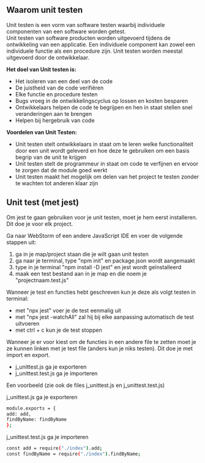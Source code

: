 ## Waarom unit testen
Unit testen is een vorm van software testen waarbij individuele componenten van een software worden getest.<br/>
Unit testen van software producten worden uitgevoerd tijdens de ontwikkeling van een applicatie. Een individuele component kan zowel een individuele functie als een procedure zijn. Unit testen worden meestal uitgevoerd door de ontwikkelaar.

<b>Het doel van Unit testen is:</b>
- Het isoleren van een deel van de code
- De juistheid van de code verifiëren
- Elke functie en procedure testen
- Bugs vroeg in de ontwikkelingscyclus op lossen en kosten besparen
- Ontwikkelaars helpen de code te begrijpen en hen in staat stellen snel veranderingen aan te brengen
- Helpen bij hergebruik van code

<b>Voordelen van Unit Testen:</b>
- Unit testen stelt ontwikkelaars in staat om te leren welke functionaliteit door een unit wordt geleverd en hoe deze te gebruiken om een basis begrip van de unit te krijgen
- Unit testen stelt de programmeur in staat om code te verfijnen en ervoor te zorgen dat de module goed werkt
- Unit testen maakt het mogelijk om delen van het project te testen zonder te wachten tot anderen klaar zijn


## Unit test (met jest)
Om jest te gaan gebruiken voor je unit testen, moet je hem eerst installeren. Dit doe je voor elk project.

Ga naar WebStorm of een andere JavaScript IDE en voer de volgende stappen uit:
1. ga in je map/project staan die je wilt gaan unit testen 
2. ga naar je terminal, type "npm init" en package.json wordt aangemaakt
3. type in je terminal "npm install -D jest" en jest wordt geïnstalleerd
4. maak een test bestand aan in je map en die noem je "projectnaam.test.js"

Wanneer je test en functies hebt geschreven kun je deze als volgt testen in terminal:
- met "npx jest" voer je de test eenmalig uit 
- met "npx jest -watchAll" zal hij bij elke aanpassing automatisch de test uitvoeren 
- met ctrl + c kun je de test stoppen

Wanneer je er voor kiest om de functies in een andere file te zetten moet je ze kunnen linken met je test file (anders kun je niks testen). Dit doe je met import en export.
* j_unittest.js ga je exporteren
* j_unittest.test.js ga je importeren

Een voorbeeld (zie ook de files j_unittest.js en j_unittest.test.js)<br/>

j_unittest.js ga je exporteren
```bash
module.exports = {
add: add,
findByName: findByName
};
```

j_unittest.test.js ga je importeren
```bash
const add = require("./index").add;
const findByName = require("./index").findByName;
```